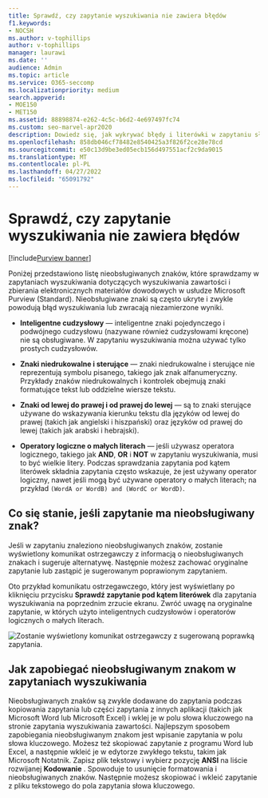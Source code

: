 ```yaml
---
title: Sprawdź, czy zapytanie wyszukiwania nie zawiera błędów
f1.keywords:
- NOCSH
ms.author: v-tophillips
author: v-tophillips
manager: laurawi
ms.date: ''
audience: Admin
ms.topic: article
ms.service: O365-seccomp
ms.localizationpriority: medium
search.appverid:
- MOE150
- MET150
ms.assetid: 88898874-e262-4c5c-b6d2-4e697497fc74
ms.custom: seo-marvel-apr2020
description: Dowiedz się, jak wykrywać błędy i literówki w zapytaniu słowa kluczowego na potrzeby wyszukiwania zbierania elektronicznych materiałów dowodowych przed uruchomieniem wyszukiwania.
ms.openlocfilehash: 858db046cf78482e8540425a3f826f2ce28e78cd
ms.sourcegitcommit: e50c13d9be3ed05ecb156d497551acf2c9da9015
ms.translationtype: MT
ms.contentlocale: pl-PL
ms.lasthandoff: 04/27/2022
ms.locfileid: "65091792"
---
```

# <a name="check-your-search-query-for-errors"></a>Sprawdź, czy zapytanie wyszukiwania nie zawiera błędów

[!include[Purview banner](../includes/purview-rebrand-banner.md)]
  
Poniżej przedstawiono listę nieobsługiwanych znaków, które sprawdzamy w zapytaniach wyszukiwania dotyczących wyszukiwania zawartości i zbierania elektronicznych materiałów dowodowych w usłudze Microsoft Purview (Standard). Nieobsługiwane znaki są często ukryte i zwykle powodują błąd wyszukiwania lub zwracają niezamierzone wyniki.
  
- **Inteligentne cudzysłowy** — inteligentne znaki pojedynczego i podwójnego cudzysłowu (nazywane również cudzysłowami kręcone) nie są obsługiwane. W zapytaniu wyszukiwania można używać tylko prostych cudzysłowów. 

- **Znaki niedrukowalne i sterujące** — znaki niedrukowalne i sterujące nie reprezentują symbolu pisanego, takiego jak znak alfanumeryczny. Przykłady znaków niedrukowalnych i kontrolek obejmują znaki formatujące tekst lub oddzielne wiersze tekstu. 

- **Znaki od lewej do prawej i od prawej do lewej** — są to znaki sterujące używane do wskazywania kierunku tekstu dla języków od lewej do prawej (takich jak angielski i hiszpański) oraz języków od prawej do lewej (takich jak arabski i hebrajski).

- **Operatory logiczne o małych literach** — jeśli używasz operatora logicznego, takiego jak **AND**, **OR** i **NOT** w zapytaniu wyszukiwania, musi to być wielkie litery. Podczas sprawdzania zapytania pod kątem literówek składnia zapytania często wskazuje, że jest używany operator logiczny, nawet jeśli mogą być używane operatory o małych literach; na przykład  `(WordA or WordB) and (WordC or WordD)`.

## <a name="what-happens-if-a-query-has-an-unsupported-character"></a>Co się stanie, jeśli zapytanie ma nieobsługiwany znak?

Jeśli w zapytaniu znaleziono nieobsługiwanych znaków, zostanie wyświetlony komunikat ostrzegawczy z informacją o nieobsługiwanych znakach i sugeruje alternatywę. Następnie możesz zachować oryginalne zapytanie lub zastąpić je sugerowanym poprawionym zapytaniem.

Oto przykład komunikatu ostrzegawczego, który jest wyświetlany po kliknięciu przycisku **Sprawdź zapytanie pod kątem literówek** dla zapytania wyszukiwania na poprzednim zrzucie ekranu. Zwróć uwagę na oryginalne zapytanie, w których użyto inteligentnych cudzysłowów i operatorów logicznych o małych literach.
  
![Zostanie wyświetlony komunikat ostrzegawczy z sugerowaną poprawką zapytania.](../media/23214b30-8e52-412c-bd80-63fb1b3ed52d.png)
  
## <a name="how-to-prevent-unsupported-characters-in-your-search-queries"></a>Jak zapobiegać nieobsługiwanym znakom w zapytaniach wyszukiwania

Nieobsługiwanych znaków są zwykle dodawane do zapytania podczas kopiowania zapytania lub części zapytania z innych aplikacji (takich jak Microsoft Word lub Microsoft Excel) i wklej je w polu słowa kluczowego na stronie zapytania wyszukiwania zawartości. Najlepszym sposobem zapobiegania nieobsługiwanym znakom jest wpisanie zapytania w polu słowa kluczowego. Możesz też skopiować zapytanie z programu Word lub Excel, a następnie wkleić je w edytorze zwykłego tekstu, takim jak Microsoft Notatnik. Zapisz plik tekstowy i wybierz pozycję **ANSI** na liście rozwijanej **Kodowanie** . Spowoduje to usunięcie formatowania i nieobsługiwanych znaków. Następnie możesz skopiować i wkleić zapytanie z pliku tekstowego do pola zapytania słowa kluczowego.
